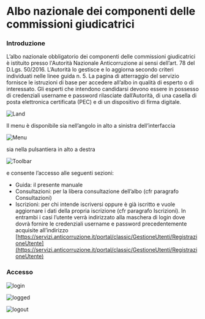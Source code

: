 # Albo nazionale dei componenti delle commissioni giudicatrici

### Introduzione

L’albo nazionale obbligatorio dei componenti delle commissioni giudicatrici è istituito presso l'Autorità Nazionale Anticorruzione ai sensi dell’art. 78 del D.Lgs. 50/2016. L’Autorità lo gestisce e lo aggiorna secondo criteri individuati nelle linee guida n. 5.
La pagina di atterraggio del servizio fornisce le istruzioni di base per accedere all’albo in qualità di esperto o di interessato.
Gli esperti che intendono candidarsi devono essere in possesso di credenziali username e password rilasciate dall’Autorità, di una casella di posta elettronica certificata (PEC) e di un dispositivo di firma digitale.

![Land](./assets/guida/land.jpg)

Il menu è disponibile sia nell’angolo in alto a sinistra dell’interfaccia 

![Menu](./assets/guida/menu1.jpg)

sia nella pulsantiera in alto a destra

![Toolbar](./assets/guida/toolbar.jpg)

e consente l’accesso alle seguenti sezioni:
* Guida: il presente manuale
* Consultazioni: per la libera consultazione dell’albo (cfr paragrafo Consultazioni)
* Iscrizioni: per chi intende iscriversi oppure è già iscritto e vuole aggiornare i dati della propria iscrizione (cfr paragrafo Iscrizioni). In entrambi i casi l’utente verrà indirizzato alla maschera di login dove dovrà fornire le credenziali username e password precedentemente acquisite all’indirizzo [https://servizi.anticorruzione.it/portal/classic/GestioneUtenti/RegistrazioneUtente](https://servizi.anticorruzione.it/portal/classic/GestioneUtenti/RegistrazioneUtente)

### Accesso 

![login](./assets/guida/login.jpg)

![logged](./assets/guida/menu_utente_logged.jpg)


![logout](./assets/guida/menu_logout.jpg)
